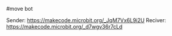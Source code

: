 #move bot

Sender: https://makecode.microbit.org/_JqM7Vx6L9i2U
Reciver: https://makecode.microbit.org/_d7wgv36r7cLd

